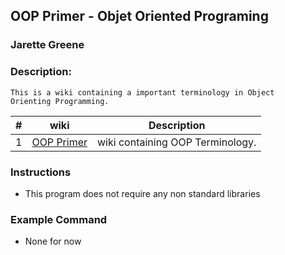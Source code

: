 ## OOP Primer - Objet Oriented Programing 
### Jarette Greene
### Description: 
```
This is a wiki containing a important terminology in Object
Orienting Programming.
```
|   #   | wiki     | Description                      |
| :---: | -------- | -------------------------------- |
|   1   |[OOP Primer](https://github.com/Jarette/2143-OOP-Greene/wiki)| wiki containing OOP Terminology.|

### Instructions

- This program does not require any non standard libraries 

### Example Command

- None for now 